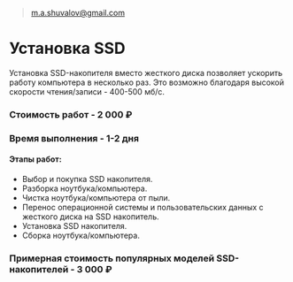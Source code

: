 > m.a.shuvalov@gmail.com

# Установка SSD

Установка SSD-накопителя вместо жесткого диска позволяет ускорить работу компьютера в несколько раз. Это возможно благодаря высокой скорости чтения/записи - 400-500 мб/с.

### Стоимость работ - 2 000 ₽
### Время выполнения - 1-2 дня
#### Этапы работ:

- Выбор и покупка SSD накопителя.
- Разборка ноутбука/компьютера.
- Чистка ноутбука/компьютера от пыли.
- Перенос операционной системы и пользовательских данных с жесткого диска на SSD накопитель.
- Установка SSD накопителя.
- Сборка ноутбука/компьютера.

### Примерная стоимость популярных моделей SSD-накопителей - 3 000 ₽
